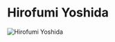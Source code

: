 # Hirofumi Yoshida

![Hirofumi Yoshida](https://static.wikia.nocookie.net/chainsaw-man/images/d/d8/Hirofumi_Yoshida_closeup.png/revision/latest/scale-to-width-down/303?cb=20220827190127)

